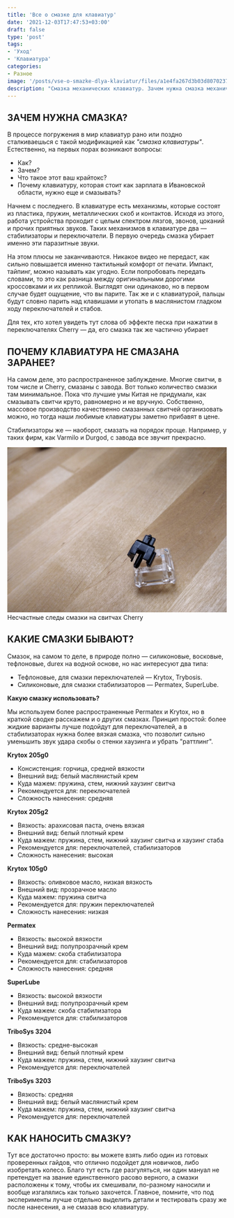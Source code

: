 ```yaml
---
title: 'Все о смазке для клавиатур'
date: '2021-12-03T17:47:53+03:00'
draft: false
type: 'post'
tags:
- 'Уход'
- 'Клавиатура'
categories:
- Разное
image: '/posts/vse-o-smazke-dlya-klaviatur/files/a1e4fa267d3b03d8070237568259c0a9.jpg'
description: "Смазка механических клавиатур. Зачем нужна смазка механических клавиатур? Какая смазка бывает? "
---
```


## **ЗАЧЕМ НУЖНА СМАЗКА?**

В процессе погружения в мир клавиатур рано или поздно сталкиваешься с такой модификацией как _"смазка клавиатуры"_. Естественно, на первых порах возникают вопросы:

-   Как?
-   Зачем?
-   Что такое этот ваш крайтокс?
-   Почему клавиатуру, которая стоит как зарплата в Ивановской области, нужно еще и смазывать?

Начнем с последнего. В клавиатуре есть механизмы, которые состоят из пластика, пружин, металлических скоб и контактов. Исходя из этого, работа устройства проходит с целым спектром лязгов, звонов, цоканий и прочих приятных звуков. Таких механизмов в клавиатуре два — стабилизаторы и переключатели. В первую очередь смазка убирает именно эти паразитные звуки.

На этом плюсы не заканчиваются. Никакое видео не передаст, как сильно повышается именно тактильный комфорт от печати. Импакт, тайпинг, можно называть как угодно. Если попробовать передать словами, то это как разница между оригинальными дорогими кроссовками и их репликой. Выглядят они одинаково, но в первом случае будет ощущение, что вы парите. Так же и с клавиатурой, пальцы будут словно парить над клавишами и утопать в маслянистом гладком ходу переключателей и стабов.

Для тех, кто хотел увидеть тут слова об эффекте песка при нажатии в переключателях Cherry — да, его смазка так же частично убирает

## **ПОЧЕМУ КЛАВИАТУРА НЕ СМАЗАНА ЗАРАНЕЕ?**

На самом деле, это распространенное заблуждение. Многие свитчи, в том числе и Cherry, смазаны с завода. Вот только количество смазки там минимальное. Пока что лучшие умы Китая не придумали, как смазывать свитчи круто, равномерно и не вручную. Собственно, массовое производство качественно смазанных свитчей организовать можно, но тогда наши любимые клавиатуры заметно прибавят в цене.

Стабилизаторы же — наоборот, смазать на порядок проще. Например, у таких фирм, как Varmilo и Durgod, с завода все звучит прекрасно. 

![](files/a1e4fa267d3b03d8070237568259c0a9.jpg)  
Несчастные следы смазки на свитчах Cherry

## КАКИЕ СМАЗКИ БЫВАЮТ?

Смазок, на самом то деле, в природе полно — силиконовые, восковые, тефлоновые, durex на водной основе, но нас интересуют два типа:

-   Тефлоновые, для смазки переключателей — Krytox, Trybosis.
-   Силиконовые, для смазки стабилизаторов — Permatex, SuperLube.

**Какую смазку использовать?**

Мы используем более распространенные Permatex и Krytox, но в краткой сводке расскажем и о других смазках. Принцип простой: более жидкие варианты лучше подойдут для переключателей, а в стабилизаторах нужна более вязкая смазка, что позволит сильно уменьшить звук удара скобы о стенки хаузинга и убрать "раттлинг".

**Krytox 205g0**


-   Консистенция: горчица, средней вязкости
-   Внешний вид: белый маслянистый крем
-   Куда мажем: пружина, стем, нижний хаузинг свитча
-   Рекомендуется для: переключателей
-   Сложность нанесения: средняя


**Krytox 205g2**


-   Вязкость: арахисовая паста, очень вязкая
-   Внешний вид: белый плотный крем
-   Куда мажем: пружина, стем, нижний хаузинг свитча и хаузинг стаба
-   Рекомендуется для: переключателей, стабилизаторов
-   Сложность нанесения: высокая


**Krytox 105g0**


-   Вязкость: оливковое масло, низкая вязкость
-   Внешний вид: прозрачное масло
-   Куда мажем: пружина свитча
-   Рекомендуется для: пружин переключателей
-   Сложность нанесения: низкая


**Permatex**


-   Вязкость: высокой вязкости
-   Внешний вид: полупрозрачный крем
-   Куда мажем: скоба стабилизатора
-   Рекомендуется для: стабилизаторов
-   Сложность нанесения: средняя


**SuperLube**

-   Вязкость: высокой вязкости
-   Внешний вид: полупрозрачный крем
-   Куда мажем: скоба стабилизатора
-   Рекомендуется для: стабилизаторов
    


**TriboSys 3204**

-   Вязкость: средне-высокая 
-   Внешний вид: белый плотный крем
-   Куда мажем: пружина, стем, нижний хаузинг свитча   
-   Рекомендуется для: переключателей
    


**TriboSys 3203**

-   Вязкость: средняя
-   Внешний вид: белый маслянистый крем
-   Куда мажем: пружина, стем, нижний хаузинг свитча
-   Рекомендуется для: переключателей
    


## **КАК НАНОСИТЬ СМАЗКУ?**

Тут все достаточно просто: вы можете взять либо один из готовых проверенных гайдов, что отлично подойдет для новичков, либо изобретать колесо. Благо тут есть где разгуляться, ни один мануал не претендует на звание единственного расово верного, а смазки расположены к тому, чтобы их смешивали, по-разному наносили и вообще изгалялись как только захочется. Главное, помните, что под эксперименты лучше отдельно выделить детали и тестировать сразу же после нанесения, а не смазав всю клавиатуру.
